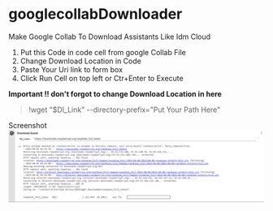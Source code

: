 
# googlecollabDownloader
Make Google Collab To Download Assistants Like Idm Cloud

 1. Put this Code in code cell from google Collab File
 2. Change Download Location in Code
 3. Paste Your Uri link to form box
 4. Click Run Cell on top left or Ctr+Enter to Execute

**Important !! don't forgot to change Download Location in here**

> !wget "$Dl_Link" --directory-prefix="Put Your Path Here"

Screenshot
![enter image description here](https://raw.githubusercontent.com/thanatath/googlecollabDownloader/master/google%20collab%20Downloader.png)
